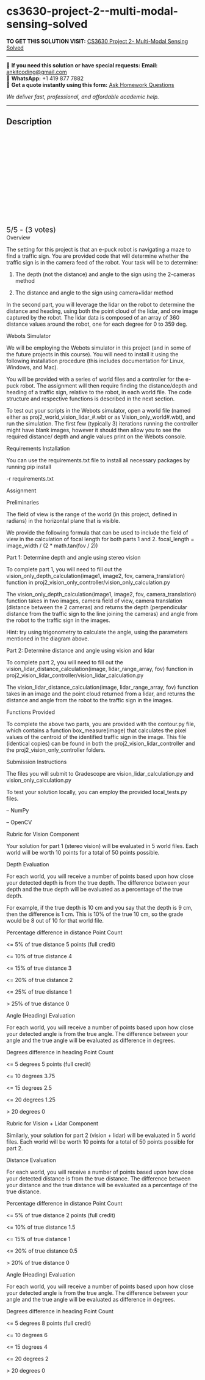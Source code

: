 # cs3630-project-2--multi-modal-sensing-solved
**TO GET THIS SOLUTION VISIT:** [CS3630 Project 2- Multi-Modal Sensing Solved](https://www.ankitcodinghub.com/product/cs3630-3630-project-2-multi-modal-sensing-solved/)


---

📩 **If you need this solution or have special requests:** **Email:** ankitcoding@gmail.com  
📱 **WhatsApp:** +1 419 877 7882  
📄 **Get a quote instantly using this form:** [Ask Homework Questions](https://www.ankitcodinghub.com/services/ask-homework-questions/)

*We deliver fast, professional, and affordable academic help.*

---

<h2>Description</h2>



<div class="kk-star-ratings kksr-auto kksr-align-center kksr-valign-top" data-payload="{&quot;align&quot;:&quot;center&quot;,&quot;id&quot;:&quot;126741&quot;,&quot;slug&quot;:&quot;default&quot;,&quot;valign&quot;:&quot;top&quot;,&quot;ignore&quot;:&quot;&quot;,&quot;reference&quot;:&quot;auto&quot;,&quot;class&quot;:&quot;&quot;,&quot;count&quot;:&quot;3&quot;,&quot;legendonly&quot;:&quot;&quot;,&quot;readonly&quot;:&quot;&quot;,&quot;score&quot;:&quot;5&quot;,&quot;starsonly&quot;:&quot;&quot;,&quot;best&quot;:&quot;5&quot;,&quot;gap&quot;:&quot;4&quot;,&quot;greet&quot;:&quot;Rate this product&quot;,&quot;legend&quot;:&quot;5\/5 - (3 votes)&quot;,&quot;size&quot;:&quot;24&quot;,&quot;title&quot;:&quot;CS3630 Project 2- Multi-Modal Sensing Solved&quot;,&quot;width&quot;:&quot;138&quot;,&quot;_legend&quot;:&quot;{score}\/{best} - ({count} {votes})&quot;,&quot;font_factor&quot;:&quot;1.25&quot;}">

<div class="kksr-stars">

<div class="kksr-stars-inactive">
            <div class="kksr-star" data-star="1" style="padding-right: 4px">


<div class="kksr-icon" style="width: 24px; height: 24px;"></div>
        </div>
            <div class="kksr-star" data-star="2" style="padding-right: 4px">


<div class="kksr-icon" style="width: 24px; height: 24px;"></div>
        </div>
            <div class="kksr-star" data-star="3" style="padding-right: 4px">


<div class="kksr-icon" style="width: 24px; height: 24px;"></div>
        </div>
            <div class="kksr-star" data-star="4" style="padding-right: 4px">


<div class="kksr-icon" style="width: 24px; height: 24px;"></div>
        </div>
            <div class="kksr-star" data-star="5" style="padding-right: 4px">


<div class="kksr-icon" style="width: 24px; height: 24px;"></div>
        </div>
    </div>

<div class="kksr-stars-active" style="width: 138px;">
            <div class="kksr-star" style="padding-right: 4px">


<div class="kksr-icon" style="width: 24px; height: 24px;"></div>
        </div>
            <div class="kksr-star" style="padding-right: 4px">


<div class="kksr-icon" style="width: 24px; height: 24px;"></div>
        </div>
            <div class="kksr-star" style="padding-right: 4px">


<div class="kksr-icon" style="width: 24px; height: 24px;"></div>
        </div>
            <div class="kksr-star" style="padding-right: 4px">


<div class="kksr-icon" style="width: 24px; height: 24px;"></div>
        </div>
            <div class="kksr-star" style="padding-right: 4px">


<div class="kksr-icon" style="width: 24px; height: 24px;"></div>
        </div>
    </div>
</div>


<div class="kksr-legend" style="font-size: 19.2px;">
            5/5 - (3 votes)    </div>
    </div>
Overview

The setting for this project is that an e-puck robot is navigating a maze to find a traffic sign. You are provided code that will determine whether the traffic sign is in the camera feed of the robot. Your task will be to determine:

1. The depth (not the distance) and angle to the sign using the 2-cameras method

2. The distance and angle to the sign using camera+lidar method

In the second part, you will leverage the lidar on the robot to determine the distance and heading, using both the point cloud of the lidar, and one image captured by the robot. The lidar data is composed of an array of 360 distance values around the robot, one for each degree for 0 to 359 deg.

Webots Simulator

We will be employing the Webots simulator in this project (and in some of the future projects in this course). You will need to install it using the following installation procedure (this includes documentation for Linux, Windows, and Mac).

You will be provided with a series of world files and a controller for the e-puck robot. The assignment will then require finding the distance/depth and heading of a traffic sign, relative to the robot, in each world file. The code structure and respective functions is described in the next section.

To test out your scripts in the Webots simulator, open a world file (named either as proj2_world_vision_lidar_#.wbt or as Vision_only_world#.wbt), and run the simulation. The first few (typically 3) iterations running the controller might have blank images, however it should then allow you to see the required distance/ depth and angle values print on the Webots console.

Requirements Installation

You can use the requirements.txt file to install all necessary packages by running pip install

-r requirements.txt

Assignment

Preliminaries

The field of view is the range of the world (in this project, defined in radians) in the horizontal plane that is visible.

We provide the following formula that can be used to include the field of view in the calculation of focal length for both parts 1 and 2. focal_length = image_width / (2 * math.tan(fov / 2))

Part 1: Determine depth and angle using stereo vision

To complete part 1, you will need to fill out the vision_only_depth_calculation(image1, image2, fov, camera_translation) function in proj2_vision_only_controller/vision_only_calculation.py

The vision_only_depth_calculation(image1, image2, fov, camera_translation) function takes in two images, camera field of view, camera translation (distance between the 2 cameras) and returns the depth (perpendicular distance from the traffic sign to the line joining the cameras) and angle from the robot to the traffic sign in the images.

Hint: try using trigonometry to calculate the angle, using the parameters mentioned in the diagram above.

Part 2: Determine distance and angle using vision and lidar

To complete part 2, you will need to fill out the vision_lidar_distance_calculation(image, lidar_range_array, fov) function in proj2_vision_lidar_controller/vision_lidar_calculation.py

The vision_lidar_distance_calculation(image, lidar_range_array, fov) function takes in an image and the point cloud returned from a lidar, and returns the distance and angle from the robot to the traffic sign in the images.

Functions Provided

To complete the above two parts, you are provided with the contour.py file, which contains a function box_measure(image) that calculates the pixel values of the centroid of the identified traffic sign in the image. This file (identical copies) can be found in both the proj2_vision_lidar_controller and the proj2_vision_only_controller folders.

Submission Instructions

The files you will submit to Gradescope are vision_lidar_calculation.py and vision_only_calculation.py

To test your solution locally, you can employ the provided local_tests.py files.

– NumPy

– OpenCV

Rubric for Vision Component

Your solution for part 1 (stereo vision) will be evaluated in 5 world files. Each world will be worth 10 points for a total of 50 points possible.

Depth Evaluation

For each world, you will receive a number of points based upon how close your detected depth is from the true depth. The difference between your depth and the true depth will be evaluated as a percentage of the true depth.

For example, if the true depth is 10 cm and you say that the depth is 9 cm, then the difference is 1 cm. This is 10% of the true 10 cm, so the grade would be 8 out of 10 for that world file.

Percentage difference in distance Point Count

&lt;= 5% of true distance 5 points (full credit)

&lt;= 10% of true distance 4

&lt;= 15% of true distance 3

&lt;= 20% of true distance 2

&lt;= 25% of true distance 1

&gt; 25% of true distance 0

Angle (Heading) Evaluation

For each world, you will receive a number of points based upon how close your detected angle is from the true angle. The difference between your angle and the true angle will be evaluated as difference in degrees.

Degrees difference in heading Point Count

&lt;= 5 degrees 5 points (full credit)

&lt;= 10 degrees 3.75

&lt;= 15 degrees 2.5

&lt;= 20 degrees 1.25

&gt; 20 degrees 0

Rubric for Vision + Lidar Component

Similarly, your solution for part 2 (vision + lidar) will be evaluated in 5 world files. Each world will be worth 10 points for a total of 50 points possible for part 2.

Distance Evaluation

For each world, you will receive a number of points based upon how close your detected distance is from the true distance. The difference between your distance and the true distance will be evaluated as a percentage of the true distance.

Percentage difference in distance Point Count

&lt;= 5% of true distance 2 points (full credit)

&lt;= 10% of true distance 1.5

&lt;= 15% of true distance 1

&lt;= 20% of true distance 0.5

&gt; 20% of true distance 0

Angle (Heading) Evaluation

For each world, you will receive a number of points based upon how close your detected angle is from the true angle. The difference between your angle and the true angle will be evaluated as difference in degrees.

Degrees difference in heading Point Count

&lt;= 5 degrees 8 points (full credit)

&lt;= 10 degrees 6

&lt;= 15 degrees 4

&lt;= 20 degrees 2

&gt; 20 degrees 0
